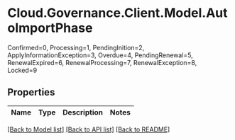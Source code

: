 # Cloud.Governance.Client.Model.AutoImportPhase
Confirmed=0, Processing=1, PendingInition=2, </br>ApplyInformationException=3, Overdue=4, PendingRenewal=5, </br>RenewalExpired=6, RenewalProcessing=7, RenewalException=8, </br>Locked=9
## Properties

Name | Type | Description | Notes
------------ | ------------- | ------------- | -------------

[[Back to Model list]](../README.md#documentation-for-models) [[Back to API list]](../README.md#documentation-for-api-endpoints) [[Back to README]](../README.md)

